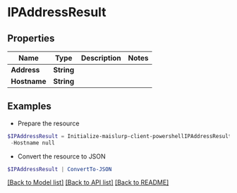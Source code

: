 # IPAddressResult
## Properties

Name | Type | Description | Notes
------------ | ------------- | ------------- | -------------
**Address** | **String** |  | 
**Hostname** | **String** |  | 

## Examples

- Prepare the resource
```powershell
$IPAddressResult = Initialize-maislurp-client-powershellIPAddressResult  -Address null `
 -Hostname null
```

- Convert the resource to JSON
```powershell
$IPAddressResult | ConvertTo-JSON
```

[[Back to Model list]](../README#documentation-for-models) [[Back to API list]](../README#documentation-for-api-endpoints) [[Back to README]](../README)

